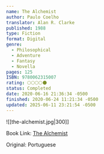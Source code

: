```yaml
---
name: The Alchemist
author: Paulo Coelho
translator: Alan R. Clarke
published: 1988
type: Fiction
format: Digital
genre:
  - Philosophical
  - Adventure
  - Fantasy
  - Novella
pages: 125
ISBN: 9780062315007
rating: 🌕🌕🌕🌕🌑
status: Completed
date: 2020-06-16 21:36:34 -0500
finished: 2020-06-24 11:21:34 -0500
updated: 2025-06-11 23:21:54 -0500
---
```


![[the-alchemist.jpg|300]]

Book Link: [The Alchemist](https://www.goodreads.com/en/book/show/18144590)

Original: Portuguese

